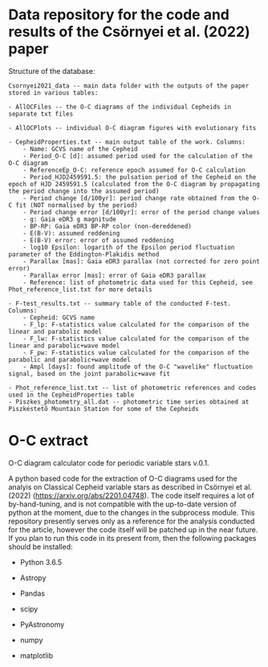 # Data repository for the code and results of the Csörnyei et al. (2022) paper

Structure of the database:

    Csornyei2021_data -- main data folder with the outputs of the paper stored in various tables:

    - AllOCFiles -- the O-C diagrams of the individual Cepheids in separate txt files

    - AllOCPlots -- individual O-C diagram figures with evolutionary fits
    
    - CepheidProperties.txt -- main output table of the work. Columns:
        - Name: GCVS name of the Cepheid
        - Period_O-C [d]: assumed period used for the calculation of the O-C diagram
        - ReferenceEp_O-C: reference epoch assumed for O-C calculation
        - Period_HJD2459591.5: the pulsation period of the Cepheid on the epoch of HJD 2459591.5 (calculated from the O-C diagram by propagating the period change into the assumed period)
        - Period change [d/100yr]: period change rate obtained from the O-C fit (NOT normalised by the period)
        - Period change error [d/100yr]: error of the period change values
        - g: Gaia eDR3 g magnitude
        - BP-RP: Gaia eDR3 BP-RP color (non-dereddened)
        - E(B-V): assumed reddening
        - E(B-V) error: error of assumed reddening
        - log10 Epsilon: logarith of the Epsilon period fluctuation parameter of the Eddington-Plakidis method
        - Parallax [mas]: Gaia eDR3 parallax (not corrected for zero point error)
        - Parallax error [mas]: error of Gaia eDR3 parallax
        - Reference: list of photometric data used for this Cepheid, see Phot_reference_list.txt for more details
        
    - F-test_results.txt -- summary table of the conducted F-test. Columns:
        - Cepheid: GCVS name
        - F_lp: F-statistics value calculated for the comparison of the linear and parabolic model
        - F_lw: F-statistics value calculated for the comparison of the linear and parabolic+wave model
        - F_pw: F-statistics value calculated for the comparison of the parabolic and parabolic+wave model
        - Ampl [days]: found amplitude of the O-C "wavelike" fluctuation signal, based on the joint parabolic+wave fit
        
    - Phot_reference_list.txt -- list of photometric references and codes used in the CepheidProperties table
    - Piszkes_photometry_all.dat -- photometric time series obtained at Piszkéstető Mountain Station for some of the Cepheids

# O-C extract
O-C diagram calculator code for periodic variable stars
v.0.1.

A python based code for the extraction of O-C diagrams used for the analyis on Classical Cepheid variable stars as described in Csörnyei et al. (2022) (https://arxiv.org/abs/2201.04748). The code itself requires a lot of by-hand-tuning, and is not compatible with the up-to-date version of python at the moment, due to the changes in the subprocess module. This repository presently serves only as a reference for the analysis conducted for the article, however the code itself will be patched up in the near future. If you plan to run this code in its present from, then the following packages should be installed:

- Python 3.6.5

- Astropy

- Pandas

- scipy

- PyAstronomy

- numpy

- matplotlib
